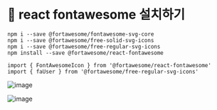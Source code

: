 # 🎀 react fontawesome 설치하기

```
npm i --save @fortawesome/fontawesome-svg-core
npm i --save @fortawesome/free-solid-svg-icons
npm i --save @fortawesome/free-regular-svg-icons
npm install --save @fortawesome/react-fontawesome
```

```
import { FontAwesomeIcon } from '@fortawesome/react-fontawesome'
import { faUser } from '@fortawesome/free-regular-svg-icons'
```
![image](https://github.com/aeiouzz/react/assets/145514483/646c4ec7-bcc7-4b30-8acb-052019ff7384)

![image](https://github.com/aeiouzz/react/assets/145514483/bdae42bc-25c0-4aa0-8c91-903fe5d33c67)

